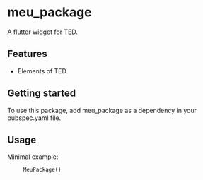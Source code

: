 # meu_package

A flutter widget for TED.

## Features

 - Elements of TED.


## Getting started

To use this package, add meu_package as a dependency in your pubspec.yaml file.

## Usage

Minimal example:

```dart
     MeuPackage()
```